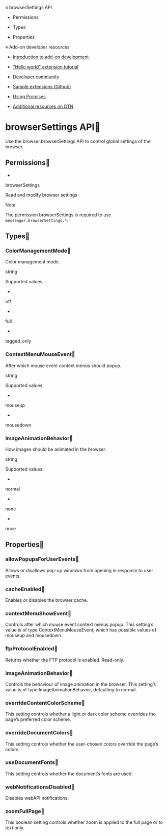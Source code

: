 ≡ browserSettings API

  * Permissions

  * Types

  * Properties

≡ Add-on developer resources

  * [Introduction to add-on development](https://developer.thunderbird.net/add-ons/about-add-ons)

  * ["Hello world" extension tutorial](https://developer.thunderbird.net/add-ons/hello-world-add-on)

  * [Developer community](https://developer.thunderbird.net/add-ons/community)

  * [Sample extensions (Github)](https://github.com/thunderbird/sample-extensions)

  * [Using Promises](https://developer.mozilla.org/en-US/docs/Web/JavaScript/Guide/Using_promises)

  * [Additional resources on DTN](https://developer.thunderbird.net/add-ons/resources)

# browserSettings API

Use the browser.browserSettings API to control global settings of the browser.

## Permissions

  * 

browserSettings

Read and modify browser settings

Note

The permission browserSettings is required to use
`messenger.browserSettings.*`.

## Types

### ColorManagementMode

Color management mode.

string

Supported values:

  * 

off

  * 

full

  * 

tagged_only

### ContextMenuMouseEvent

After which mouse event context menus should popup.

string

Supported values:

  * 

mouseup

  * 

mousedown

### ImageAnimationBehavior

How images should be animated in the browser.

string

Supported values:

  * 

normal

  * 

none

  * 

once

## Properties

### allowPopupsForUserEvents

Allows or disallows pop-up windows from opening in response to user events.

### cacheEnabled

Enables or disables the browser cache.

### contextMenuShowEvent

Controls after which mouse event context menus popup. This setting’s value is
of type ContextMenuMouseEvent, which has possible values of mouseup and
mousedown.

### ftpProtocolEnabled

Returns whether the FTP protocol is enabled. Read-only.

### imageAnimationBehavior

Controls the behaviour of image animation in the browser. This setting’s value
is of type ImageAnimationBehavior, defaulting to normal.

### overrideContentColorScheme

This setting controls whether a light or dark color scheme overrides the
page’s preferred color scheme.

### overrideDocumentColors

This setting controls whether the user-chosen colors override the page’s
colors.

### useDocumentFonts

This setting controls whether the document’s fonts are used.

### webNotificationsDisabled

Disables webAPI notifications.

### zoomFullPage

This boolean setting controls whether zoom is applied to the full page or to
text only.

